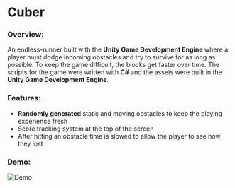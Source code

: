 # Cuber
### Overview:
An endless-runner built with the **Unity Game Development Engine** where a player must dodge incoming obstacles and try to survive for as long as possible. To keep the game difficult, the blocks get faster over time. The scripts for the game were written with **C#** and the assets were built in the **Unity Game Development Engine**.

### Features:
- **Randomly generated** static and moving obstacles to keep the playing experience fresh
- Score tracking system at the top of the screen
- After hitting an obstacle time is slowed to allow the player to see how they lost

### Demo:
![Demo](https://user-images.githubusercontent.com/66835262/88844027-0796e400-d1b0-11ea-9aa3-3773f635587c.gif)

